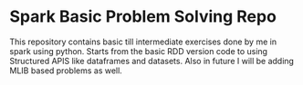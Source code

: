# Spark Basic Problem Solving Repo 
This repository contains basic till intermediate exercises done by me in spark using python. Starts from the basic RDD version code to using Structured APIS like dataframes and datasets. Also in future I will be adding MLIB based problems as well. 
